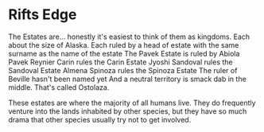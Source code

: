 # Rifts Edge

The Estates are... honestly it's easiest to think of them as kingdoms. Each about the size of Alaska.
Each ruled by a head of estate with the same surname as the name of the estate
The Pavek Estate is ruled by Abiola Pavek
Reynier Carin rules the Carin Estate
Jyoshi Sandoval rules the Sandoval Estate
Almena Spinoza rules the Spinoza Estate
The ruler of Beville hasn't been named yet
And a neutral territory is smack dab in the middle. That's called Ostolaza.

These estates are where the majority of all humans live. They do frequently venture into the lands inhabited by other species, but they have so much drama that other species usually try not to get involved.